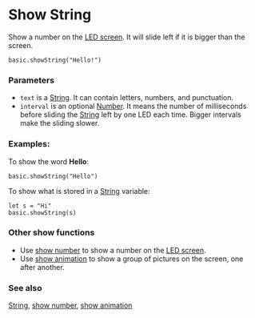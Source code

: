 # Show String

Show a number on the [LED screen](/device/screen). It will slide left if it is bigger than the screen.

```sig
basic.showString("Hello!")
```

### Parameters

* `text` is a [String](/reference/types/string). It can contain letters, numbers, and punctuation.
* `interval` is an optional [Number](/reference/types/number). It means the number of milliseconds before sliding the [String](/reference/types/string) left by one LED each time. Bigger intervals make the sliding slower.

### Examples:

To show the word **Hello**:

```blocks
basic.showString("Hello")
```

To show what is stored in a [String](/reference/types/string) variable:

```blocks
let s = "Hi"
basic.showString(s)
```

### Other show functions

* Use [show number](/reference/basic/show-number) to show a number on the [LED screen](/device/screen).
* Use [show animation](/reference/basic/show-animation) to show a group of pictures on the screen, one after another.

### See also

[String](/reference/types/string), [show number](/reference/basic/show-number), [show animation](/reference/basic/show-animation)